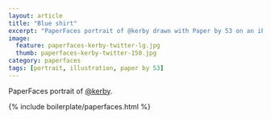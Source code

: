 ```yaml
---
layout: article
title: "Blue shirt"
excerpt: "PaperFaces portrait of @kerby drawn with Paper by 53 on an iPad."
image: 
  feature: paperfaces-kerby-twitter-lg.jpg
  thumb: paperfaces-kerby-twitter-150.jpg
category: paperfaces
tags: [portrait, illustration, paper by 53]
---
```


PaperFaces portrait of [@kerby](http://twitter.com/kerby).

{% include boilerplate/paperfaces.html %}
